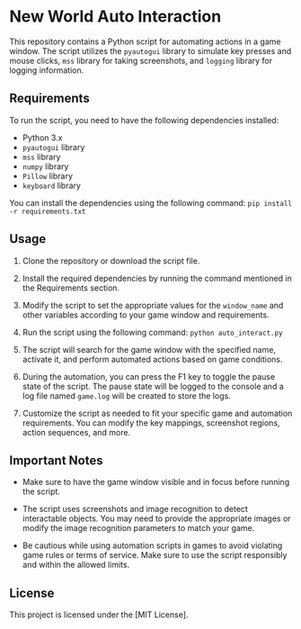 # New World Auto Interaction

This repository contains a Python script for automating actions in a game window. The script utilizes the `pyautogui` library to simulate key presses and mouse clicks, `mss` library for taking screenshots, and `logging` library for logging information.

## Requirements

To run the script, you need to have the following dependencies installed:

- Python 3.x
- `pyautogui` library
- `mss` library
- `numpy` library
- `Pillow` library
- `keyboard` library

You can install the dependencies using the following command:
`pip install -r requirements.txt`  

## Usage

1. Clone the repository or download the script file.

2. Install the required dependencies by running the command mentioned in the Requirements section.

3. Modify the script to set the appropriate values for the `window_name` and other variables according to your game window and requirements.

4. Run the script using the following command:
`python auto_interact.py`

5. The script will search for the game window with the specified name, activate it, and perform automated actions based on game conditions.

6. During the automation, you can press the F1 key to toggle the pause state of the script. The pause state will be logged to the console and a log file named `game.log` will be created to store the logs.

7. Customize the script as needed to fit your specific game and automation requirements. You can modify the key mappings, screenshot regions, action sequences, and more.

## Important Notes

- Make sure to have the game window visible and in focus before running the script.

- The script uses screenshots and image recognition to detect interactable objects. You may need to provide the appropriate images or modify the image recognition parameters to match your game.

- Be cautious while using automation scripts in games to avoid violating game rules or terms of service. Make sure to use the script responsibly and within the allowed limits.

## License

This project is licensed under the [MIT License].
